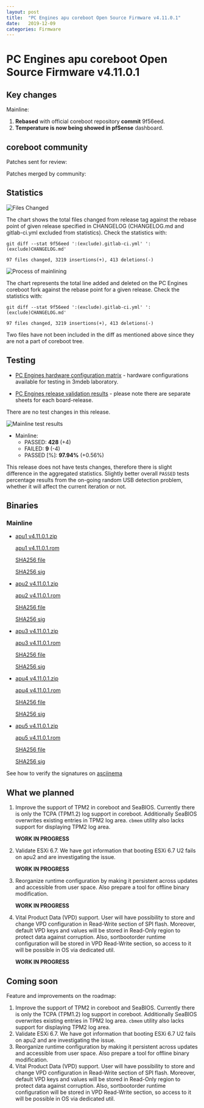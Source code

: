 ```yaml
---
layout: post
title:  "PC Engines apu coreboot Open Source Firmware v4.11.0.1"
date:   2019-12-09
categories: Firmware
---
```

# PC Engines apu coreboot Open Source Firmware v4.11.0.1

## Key changes

Mainline:

1. **Rebased** with official coreboot repository **commit** 9f56eed.
2. **Temperature is now being showed in pfSense** dashboard.


## coreboot community

Patches sent for review:

Patches merged by community:


## Statistics

![Files Changed](https://cloud.3mdeb.com/index.php/s/bBosq9KfmwCMXLC/preview)

The chart shows the total files changed from release tag against the rebase
point of given release specified in CHANGELOG (CHANGELOG.md and gitlab-ci.yml
excluded from statistics). Check the statistics with:

```
git diff --stat 9f56eed ':(exclude).gitlab-ci.yml' ':(exclude)CHANGELOG.md'
```

`97 files changed, 3219 insertions(+), 413 deletions(-)`

![Process of mainlining](https://cloud.3mdeb.com/index.php/s/ct6o6Xt3724JD9C/preview)

The chart represents the total line added and deleted on the PC Engines
coreboot fork against the rebase point for a given release. Check the
statistics with:

```
git diff --stat 9f56eed ':(exclude).gitlab-ci.yml' ':(exclude)CHANGELOG.md'
```

`97 files changed, 3219 insertions(+), 413 deletions(-)`

Two files have not been included in the diff as mentioned above since they are
not a part of coreboot tree.

## Testing

* [PC Engines hardware configuration matrix](https://cloud.3mdeb.com/index.php/s/ce829QADwA7sHx9/preview) - hardware configurations available for testing in 3mdeb laboratory.

* [PC Engines release validation results](https://3mdeb.us16.list-manage.com/track/click?u=fce95b885fc13fbf1db611816&id=96d9b426c0&e=16ffa34a09) - please note there are separate sheets for each board-release.

There are no test changes in this release.

![Mainline test results](https://cloud.3mdeb.com/index.php/s/CxbppNW5bBnzGMg/preview)

* Mainline:
  * PASSED: **428** (+4)
  * FAILED: **9** (-4)
  * PASSED [%]: **97.94%** (+0.56%)

This release does not have tests changes, therefore there is slight difference
in the aggregated statistics. Slightly better overall `PASSED` tests percentage
results from the on-going random USB detection problem, whether it will affect
the current iteration or not.

## Binaries

### Mainline

* [apu1 v4.11.0.1.zip](https://3mdeb.com/open-source-firmware/pcengines/apu1/apu1_v4.11.0.1.zip)

  [apu1 v4.11.0.1.rom](https://3mdeb.com/open-source-firmware/pcengines/apu1/apu1_v4.11.0.1.rom)

  [SHA256 file](https://3mdeb.com/open-source-firmware/pcengines/apu1/apu1_v4.11.0.1.SHA256)

  [SHA256 sig](https://3mdeb.com/open-source-firmware/pcengines/apu1/apu1_v4.11.0.1.SHA256.sig)

* [apu2 v4.11.0.1.zip](https://3mdeb.com/open-source-firmware/pcengines/apu2/apu2_v4.11.0.1.zip)

  [apu2 v4.11.0.1.rom](https://3mdeb.com/open-source-firmware/pcengines/apu2/apu2_v4.11.0.1.rom)

  [SHA256 file](https://3mdeb.com/open-source-firmware/pcengines/apu2/apu2_v4.11.0.1.SHA256)

  [SHA256 sig](https://3mdeb.com/open-source-firmware/pcengines/apu2/apu2_v4.11.0.1.SHA256.sig)

* [apu3 v4.11.0.1.zip](https://3mdeb.com/open-source-firmware/pcengines/apu3/apu3_v4.11.0.1.zip)

  [apu3 v4.11.0.1.rom](https://3mdeb.com/open-source-firmware/pcengines/apu3/apu3_v4.11.0.1.rom)

  [SHA256 file](https://3mdeb.com/open-source-firmware/pcengines/apu3/apu3_v4.11.0.1.SHA256)

  [SHA256 sig](https://3mdeb.com/open-source-firmware/pcengines/apu3/apu3_v4.11.0.1.SHA256.sig)

* [apu4 v4.11.0.1.zip](https://3mdeb.com/open-source-firmware/pcengines/apu4/apu4_v4.11.0.1.zip)

  [apu4 v4.11.0.1.rom](https://3mdeb.com/open-source-firmware/pcengines/apu4/apu4_v4.11.0.1.rom)

  [SHA256 file](https://3mdeb.com/open-source-firmware/pcengines/apu4/apu4_v4.11.0.1.SHA256)

  [SHA256 sig](https://3mdeb.com/open-source-firmware/pcengines/apu4/apu4_v4.11.0.1.SHA256.sig)

* [apu5 v4.11.0.1.zip](https://3mdeb.com/open-source-firmware/pcengines/apu5/apu5_v4.11.0.1.zip)

  [apu5 v4.11.0.1.rom](https://3mdeb.com/open-source-firmware/pcengines/apu5/apu5_v4.11.0.1.rom)

  [SHA256 file](https://3mdeb.com/open-source-firmware/pcengines/apu5/apu5_v4.11.0.1.SHA256)

  [SHA256 sig](https://3mdeb.com/open-source-firmware/pcengines/apu5/apu5_v4.11.0.1.SHA256.sig)

See how to verify the signatures on [asciinema](https://asciinema.org/a/227035)

[1]: https://en.wikipedia.org/wiki/ROCA_vulnerability
[2]: https://github.com/pcengines/apu2-documentation/blob/master/docs/research/ROCA.md
[3]: https://github.com/pcengines/apu2-documentation/blob/master/docs/os-status.md

## What we planned

1. Improve the support of TPM2 in coreboot and SeaBIOS. Currently there is only
   the TCPA (TPM1.2) log support in coreboot. Additionally SeaBIOS overwrites
   existing entries in TPM2 log area. `cbmem` utility also lacks support for
   displaying TPM2 log area.

   **WORK IN PROGRESS**

2. Validate ESXi 6.7. We have got information that booting ESXi 6.7 U2 fails on
   apu2 and are investigating the issue.

   **WORK IN PROGRESS**

3. Reorganize runtime configuration by making it persistent across updates and
   accessible from user space. Also prepare a tool for offline binary
   modification.

   **WORK IN PROGRESS**

4. Vital Product Data (VPD) support. User will have possibility to store
   and change VPD configuration in Read-Write section of SPI flash. Moreover,
   default VPD keys and values will be stored in Read-Only region to protect
   data against corruption. Also, sortbootorder runtime configuration will be
   stored in VPD Read-Write section, so access to it will be possible in OS
   via dedicated util.

   **WORK IN PROGRESS**

## Coming soon

Feature and improvements on the roadmap:

1. Improve the support of TPM2 in coreboot and SeaBIOS. Currently there is only
   the TCPA (TPM1.2) log support in coreboot. Additionally SeaBIOS overwrites
   existing entries in TPM2 log area. `cbmem` utility also lacks support for
   displaying TPM2 log area.
2. Validate ESXi 6.7. We have got information that booting ESXi 6.7 U2 fails on
   apu2 and are investigating the issue.
3. Reorganize runtime configuration by making it persistent across updates and
   accessible from user space. Also prepare a tool for offline binary
   modification.
4. Vital Product Data (VPD) support. User will have possibility to store
   and change VPD configuration in Read-Write section of SPI flash. Moreover,
   default VPD keys and values will be stored in Read-Only region to protect
   data against corruption. Also, sortbootorder runtime configuration will be
   stored in VPD Read-Write section, so access to it will be possible in OS
   via dedicated util.
